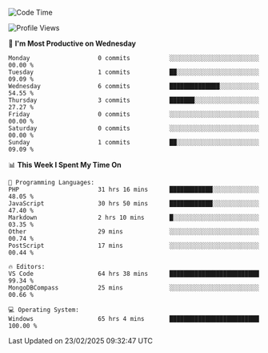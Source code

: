 <!--START_SECTION:waka-->
![Code Time](http://img.shields.io/badge/Code%20Time-4%2C176%20hrs%2038%20mins-blue)

![Profile Views](http://img.shields.io/badge/Profile%20Views-0-blue)

📅 **I'm Most Productive on Wednesday** 

```text
Monday                   0 commits           ░░░░░░░░░░░░░░░░░░░░░░░░░   00.00 % 
Tuesday                  1 commits           ██░░░░░░░░░░░░░░░░░░░░░░░   09.09 % 
Wednesday                6 commits           ██████████████░░░░░░░░░░░   54.55 % 
Thursday                 3 commits           ███████░░░░░░░░░░░░░░░░░░   27.27 % 
Friday                   0 commits           ░░░░░░░░░░░░░░░░░░░░░░░░░   00.00 % 
Saturday                 0 commits           ░░░░░░░░░░░░░░░░░░░░░░░░░   00.00 % 
Sunday                   1 commits           ██░░░░░░░░░░░░░░░░░░░░░░░   09.09 % 
```


📊 **This Week I Spent My Time On** 

```text
💬 Programming Languages: 
PHP                      31 hrs 16 mins      ████████████░░░░░░░░░░░░░   48.05 % 
JavaScript               30 hrs 50 mins      ████████████░░░░░░░░░░░░░   47.40 % 
Markdown                 2 hrs 10 mins       █░░░░░░░░░░░░░░░░░░░░░░░░   03.35 % 
Other                    29 mins             ░░░░░░░░░░░░░░░░░░░░░░░░░   00.74 % 
PostScript               17 mins             ░░░░░░░░░░░░░░░░░░░░░░░░░   00.44 % 

🔥 Editors: 
VS Code                  64 hrs 38 mins      █████████████████████████   99.34 % 
MongoDBCompass           25 mins             ░░░░░░░░░░░░░░░░░░░░░░░░░   00.66 % 

💻 Operating System: 
Windows                  65 hrs 4 mins       █████████████████████████   100.00 % 
```


 Last Updated on 23/02/2025 09:32:47 UTC
<!--END_SECTION:waka-->
